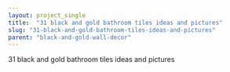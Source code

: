 ```yaml
---
layout: project_single
title:  "31 black and gold bathroom tiles ideas and pictures"
slug: "31-black-and-gold-bathroom-tiles-ideas-and-pictures"
parent: "black-and-gold-wall-decor"
---
```

31 black and gold bathroom tiles ideas and pictures